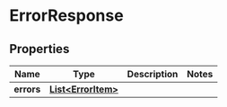 
# ErrorResponse

## Properties
Name | Type | Description | Notes
------------ | ------------- | ------------- | -------------
**errors** | [**List&lt;ErrorItem&gt;**](ErrorItem.md) |  | 




